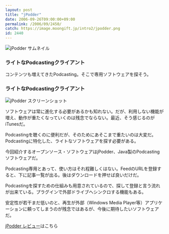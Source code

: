 ```yaml
---
layout: post
title: "jPodder"
date: 2006-09-26T09:00:00+09:00
permalink: /2006/09/2450/
catch: https://image.moongift.jp/intro2/jpodder.png
id: 2440
---
```

 ![jPodder サムネイル](https://image.moongift.jp/intro2/jpodder.t.png "jPodder サムネイル")
  

### ライトなPodcastingクライアント
  
コンテンツも増えてきたPodcasting。そこで専用ソフトウェアを探そう。  
<!--more-->  

### ライトなPodcastingクライアント
  

![jPodder スクリーンショット](https://image.moongift.jp/intro2/jpodder.png "jPodder スクリーンショット")

  

ソフトウェアは常に進化する必要があるかも知れない。だが、利用しない機能が増え、動作が重たくなっていくのは残念でならない。最近、そう感じるのがiTunesだ。

  

Podcastingを聴くのに便利だが、そのためにあそこまで重たいのは大変だ。Podcastingに特化した、ライトなソフトウェアを探す必要がある。

  

今回紹介するオープンソース・ソフトウェアはjPodder、Java製のPodcastingソフトウェアだ。

  

Podcasting専用とあって、使い方はそれ程難しくはない。FeedのURLを登録すると、下に記事一覧が出る。後はダウンロードを押せば良いだけだ。

  

Podcastingを探すための仕組みも用意されているので、探して登録と言う流れが出来ている。プラグインで外部ドライブへシンクロする機能もある。

  

安定性が若干まだ低いのと、再生が外部（Windows Media Player等）アプリケーションに頼ってしまうのが残念ではあるが、今後に期待したいソフトウェアだ。

  

[jPodder レビュー](http://oss.moongift.jp/review/i-2452.html)はこちら

